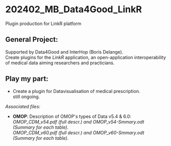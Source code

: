 # 202402_MB_Data4Good_LinkR
Plugin production for LinkR platform

## General Project:
Supported by Data4Good and InterHop (Boris Delange).  
Create plugins for the *LinkR* application, an open-application interoperability of medical data aiming researchers and practicians.  

## Play my part:
- Create a plugin for Datavisualisation of medical prescription.  
still ongoing.


*Associated files:*  
* **OMOP**: Description of OMOP's types of Data v5.4 & 6.0:  
_OMOP_CDM_v54.pdf (full descr.) and OMOP_v54-Smmary.odt (Summary for each table)._  
_OMOP_CDM_v60.pdf (full descr.) and OMOP_v60-Smmary.odt (Summary for each table)._

